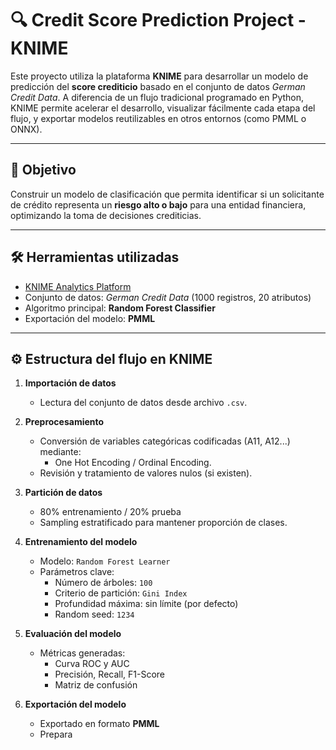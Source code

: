 # 🔍 Credit Score Prediction Project - KNIME

Este proyecto utiliza la plataforma **KNIME** para desarrollar un modelo de predicción del **score crediticio** basado en el conjunto de datos *German Credit Data*. A diferencia de un flujo tradicional programado en Python, KNIME permite acelerar el desarrollo, visualizar fácilmente cada etapa del flujo, y exportar modelos reutilizables en otros entornos (como PMML o ONNX).

---

## 🧠 Objetivo

Construir un modelo de clasificación que permita identificar si un solicitante de crédito representa un **riesgo alto o bajo** para una entidad financiera, optimizando la toma de decisiones crediticias.

---

## 🛠️ Herramientas utilizadas

- [KNIME Analytics Platform](https://www.knime.com/knime-analytics-platform)  
- Conjunto de datos: *German Credit Data* (1000 registros, 20 atributos)
- Algoritmo principal: **Random Forest Classifier**
- Exportación del modelo: **PMML**

---

## ⚙️ Estructura del flujo en KNIME

1. **Importación de datos**  
   - Lectura del conjunto de datos desde archivo `.csv`.

2. **Preprocesamiento**
   - Conversión de variables categóricas codificadas (A11, A12...) mediante:
     - One Hot Encoding / Ordinal Encoding.
   - Revisión y tratamiento de valores nulos (si existen).

3. **Partición de datos**
   - 80% entrenamiento / 20% prueba
   - Sampling estratificado para mantener proporción de clases.

4. **Entrenamiento del modelo**
   - Modelo: `Random Forest Learner`
   - Parámetros clave:
     - Número de árboles: `100`
     - Criterio de partición: `Gini Index`
     - Profundidad máxima: sin límite (por defecto)
     - Random seed: `1234`

5. **Evaluación del modelo**
   - Métricas generadas:
     - Curva ROC y AUC
     - Precisión, Recall, F1-Score
     - Matriz de confusión

6. **Exportación del modelo**
   - Exportado en formato **PMML**
   - Prepara
